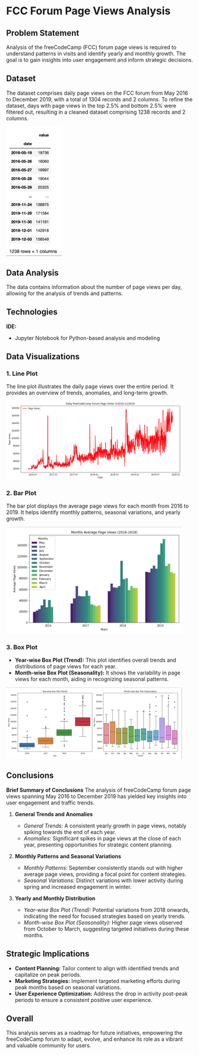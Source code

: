 # FCC Forum Page Views Analysis

## Problem Statement
Analysis of the freeCodeCamp (FCC) forum page views is required to understand patterns in visits and identify yearly and monthly growth. The goal is to gain insights into user engagement and inform strategic decisions.

## Dataset
The dataset comprises daily page views on the FCC forum from May 2016 to December 2019, with a total of 1304 records and 2 columns.
To refine the dataset, days with page views in the top 2.5% and bottom 2.5% were filtered out, resulting in a cleaned dataset comprising 1238 records and 2 columns.

<img width="150" alt="image" src="https://github.com/Tikii0617/WebPage-View-Time-Series-Visualizer/blob/main/time_serie_visualizer/img/Screenshot%202023-12-10%20at%2012.59.48.png">

## Data Analysis
The data contains information about the number of page views per day, allowing for the analysis of trends and patterns.

## Technologies
**IDE:**
- Jupyter Notebook for Python-based analysis and modeling

## Data Visualizations
### 1. Line Plot
The line plot illustrates the daily page views over the entire period. It provides an overview of trends, anomalies, and long-term growth.

<img width="475" alt="image" src="https://github.com/Tikii0617/WebPage-View-Time-Series-Visualizer/blob/main/time_serie_visualizer/img/1.png">

### 2. Bar Plot
The bar plot displays the average page views for each month from 2016 to 2019. It helps identify monthly patterns, seasonal variations, and yearly growth.

<img width="475" alt="image" src="https://github.com/Tikii0617/WebPage-View-Time-Series-Visualizer/blob/main/time_serie_visualizer/img/2.png">

### 3. Box Plot
- **Year-wise Box Plot (Trend):** This plot identifies overall trends and distributions of page views for each year.
- **Month-wise Box Plot (Seasonality):** It shows the variability in page views for each month, aiding in recognizing seasonal patterns.

<img width="475" alt="image" src="https://github.com/Tikii0617/WebPage-View-Time-Series-Visualizer/blob/main/time_serie_visualizer/img/3.png">

## Conclusions
**Brief Summary of Conclusions**
The analysis of freeCodeCamp forum page views spanning May 2016 to December 2019 has yielded key insights into user engagement and traffic trends.

1. **General Trends and Anomalies**
   - *General Trends:* A consistent yearly growth in page views, notably spiking towards the end of each year.
   - *Anomalies:* Significant spikes in page views at the close of each year, presenting opportunities for strategic content planning.

2. **Monthly Patterns and Seasonal Variations**
   - *Monthly Patterns:* September consistently stands out with higher average page views, providing a focal point for content strategies.
   - *Seasonal Variations:* Distinct variations with lower activity during spring and increased engagement in winter.

3. **Yearly and Monthly Distribution**
   - *Year-wise Box Plot (Trend):* Potential variations from 2018 onwards, indicating the need for focused strategies based on yearly trends.
   - *Month-wise Box Plot (Seasonality):* Higher page views observed from October to March, suggesting targeted initiatives during these months.

## Strategic Implications
- **Content Planning:** Tailor content to align with identified trends and capitalize on peak periods.
- **Marketing Strategies:** Implement targeted marketing efforts during peak months based on seasonal variations.
- **User Experience Optimization:** Address the drop in activity post-peak periods to ensure a consistent positive user experience.

## Overall
This analysis serves as a roadmap for future initiatives, empowering the freeCodeCamp forum to adapt, evolve, and enhance its role as a vibrant and valuable community for users.
